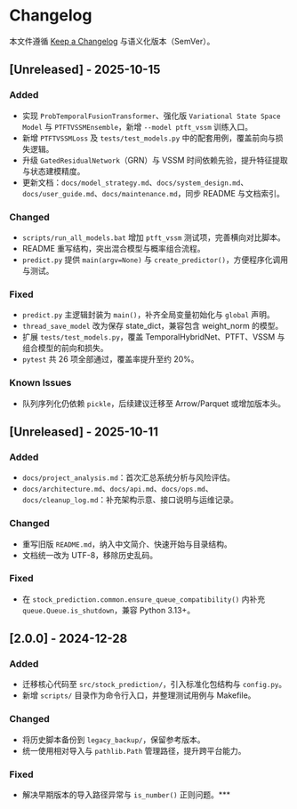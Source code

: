 # Changelog

本文件遵循 [Keep a Changelog](https://keepachangelog.com/zh-CN/1.1.0/) 与语义化版本（SemVer）。

## [Unreleased] - 2025-10-15

### Added
- 实现 `ProbTemporalFusionTransformer`、强化版 `Variational State Space Model` 与 `PTFTVSSMEnsemble`，新增 `--model ptft_vssm` 训练入口。
- 新增 `PTFTVSSMLoss` 及 `tests/test_models.py` 中的配套用例，覆盖前向与损失逻辑。
- 升级 `GatedResidualNetwork`（GRN）与 VSSM 时间依赖先验，提升特征提取与状态建模精度。
- 更新文档：`docs/model_strategy.md`、`docs/system_design.md`、`docs/user_guide.md`、`docs/maintenance.md`，同步 README 与文档索引。

### Changed
- `scripts/run_all_models.bat` 增加 `ptft_vssm` 测试项，完善横向对比脚本。
- README 重写结构，突出混合模型与概率组合流程。
- `predict.py` 提供 `main(argv=None)` 与 `create_predictor()`，方便程序化调用与测试。

### Fixed
- `predict.py` 主逻辑封装为 `main()`，补齐全局变量初始化与 `global` 声明。
- `thread_save_model` 改为保存 state_dict，兼容包含 weight_norm 的模型。
- 扩展 `tests/test_models.py`，覆盖 TemporalHybridNet、PTFT、VSSM 与组合模型的前向和损失。
- `pytest` 共 26 项全部通过，覆盖率提升至约 20%。

### Known Issues
- 队列序列化仍依赖 `pickle`，后续建议迁移至 Arrow/Parquet 或增加版本头。

## [Unreleased] - 2025-10-11

### Added
- `docs/project_analysis.md`：首次汇总系统分析与风险评估。
- `docs/architecture.md`、`docs/api.md`、`docs/ops.md`、`docs/cleanup_log.md`：补充架构示意、接口说明与运维记录。

### Changed
- 重写旧版 `README.md`，纳入中文简介、快速开始与目录结构。
- 文档统一改为 UTF-8，移除历史乱码。

### Fixed
- 在 `stock_prediction.common.ensure_queue_compatibility()` 内补充 `queue.Queue.is_shutdown`，兼容 Python 3.13+。

## [2.0.0] - 2024-12-28

### Added
- 迁移核心代码至 `src/stock_prediction/`，引入标准化包结构与 `config.py`。
- 新增 `scripts/` 目录作为命令行入口，并整理测试用例与 Makefile。

### Changed
- 将历史脚本备份到 `legacy_backup/`，保留参考版本。
- 统一使用相对导入与 `pathlib.Path` 管理路径，提升跨平台能力。

### Fixed
- 解决早期版本的导入路径异常与 `is_number()` 正则问题。***
